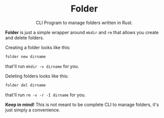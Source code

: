 <div align="center">
<h1>Folder</h1>

CLI Program to manage folders written in Rust.

</div>

**Folder** is just a simple wrapper around `mkdir` and `rm` that allows you create and delete folders.

Creating a folder looks like this:

```sh
folder new dirname
```

that'll run `mkdir -v dirname` for you.

Deleting folders looks like this:

```sh
folder del dirname
```

that'll run `rm -v -r -I dirname` for you.

**Keep in mind!** This is not meant to be complete CLI to manage folders, it's just simply a convenience.
